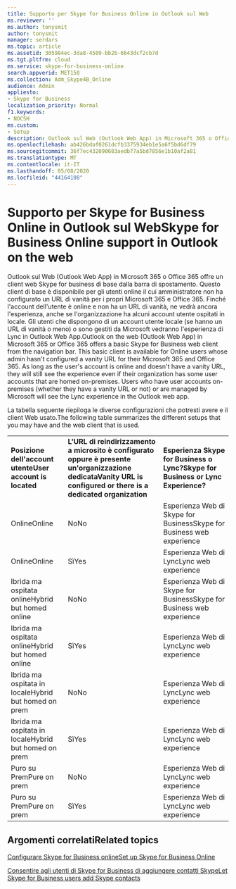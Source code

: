 ```yaml
---
title: Supporto per Skype for Business Online in Outlook sul Web
ms.reviewer: ''
ms.author: tonysmit
author: tonysmit
manager: serdars
ms.topic: article
ms.assetid: 305984ec-3da8-4509-bb2b-6643dcf2cb7d
ms.tgt.pltfrm: cloud
ms.service: skype-for-business-online
search.appverid: MET150
ms.collection: Adm_Skype4B_Online
audience: Admin
appliesto:
- Skype for Business
localization_priority: Normal
f1.keywords:
- NOCSH
ms.custom:
- Setup
description: Outlook sul Web (Outlook Web App) in Microsoft 365 o Office 365 offre un client web Skype for business di base dalla barra di spostamento. Questo client di base è disponibile per gli utenti online il cui amministratore non ha configurato un URL di vanità per i propri Microsoft 365 e Office 365. Finché l'account dell'utente è online e non ha un URL di vanità, ne vedrà ancora l'esperienza, anche se l'organizzazione ha alcuni account utente ospitati in locale. Gli utenti che dispongono di un account utente locale (se hanno un URL di vanità o meno) o sono gestiti da Microsoft vedranno l'esperienza di Lync in Outlook Web App.
ms.openlocfilehash: ab426bdaf0261dcfb3375934eb1e5a6f5bd6df79
ms.sourcegitcommit: 36f7ec432090683aedb77a5bd7856e1b10af2a81
ms.translationtype: MT
ms.contentlocale: it-IT
ms.lasthandoff: 05/08/2020
ms.locfileid: "44164108"
---
```

# <a name="skype-for-business-online-support-in-outlook-on-the-web"></a><span data-ttu-id="9bec3-106">Supporto per Skype for Business Online in Outlook sul Web</span><span class="sxs-lookup"><span data-stu-id="9bec3-106">Skype for Business Online support in Outlook on the web</span></span>

<span data-ttu-id="9bec3-p102">Outlook sul Web (Outlook Web App) in Microsoft 365 o Office 365 offre un client web Skype for business di base dalla barra di spostamento. Questo client di base è disponibile per gli utenti online il cui amministratore non ha configurato un URL di vanità per i propri Microsoft 365 e Office 365. Finché l'account dell'utente è online e non ha un URL di vanità, ne vedrà ancora l'esperienza, anche se l'organizzazione ha alcuni account utente ospitati in locale. Gli utenti che dispongono di un account utente locale (se hanno un URL di vanità o meno) o sono gestiti da Microsoft vedranno l'esperienza di Lync in Outlook Web App.</span><span class="sxs-lookup"><span data-stu-id="9bec3-p102">Outlook on the web (Outlook Web App) in Microsoft 365 or Office 365 offers a basic Skype for Business web client from the navigation bar. This basic client is available for Online users whose admin hasn't configured a vanity URL for their Microsoft 365 and Office 365. As long as the user's account is online and doesn't have a vanity URL, they will still see the experience even if their organization has some user accounts that are homed on-premises. Users who have user accounts on-premises (whether they have a vanity URL or not) or are managed by Microsoft will see the Lync experience in the Outlook web app.</span></span>
  
<span data-ttu-id="9bec3-111">La tabella seguente riepiloga le diverse configurazioni che potresti avere e il client Web usato.</span><span class="sxs-lookup"><span data-stu-id="9bec3-111">The following table summarizes the different setups that you may have and the web client that is used.</span></span>
  
||||
|:-----|:-----|:-----|
|<span data-ttu-id="9bec3-112">**Posizione dell'account utente**</span><span class="sxs-lookup"><span data-stu-id="9bec3-112">**User account is located**</span></span> <br/> |<span data-ttu-id="9bec3-113">**L'URL di reindirizzamento a microsito è configurato oppure è presente un'organizzazione dedicata**</span><span class="sxs-lookup"><span data-stu-id="9bec3-113">**Vanity URL is configured or there is a dedicated organization**</span></span> <br/> |<span data-ttu-id="9bec3-114">**Esperienza Skype for Business o Lync?**</span><span class="sxs-lookup"><span data-stu-id="9bec3-114">**Skype for Business or Lync Experience?**</span></span> <br/> |
|<span data-ttu-id="9bec3-115">Online</span><span class="sxs-lookup"><span data-stu-id="9bec3-115">Online</span></span>  <br/> |<span data-ttu-id="9bec3-116">No</span><span class="sxs-lookup"><span data-stu-id="9bec3-116">No</span></span>  <br/> |<span data-ttu-id="9bec3-117">Esperienza Web di Skype for Business</span><span class="sxs-lookup"><span data-stu-id="9bec3-117">Skype for Business web experience</span></span>  <br/> |
|<span data-ttu-id="9bec3-118">Online</span><span class="sxs-lookup"><span data-stu-id="9bec3-118">Online</span></span>  <br/> |<span data-ttu-id="9bec3-119">Sì</span><span class="sxs-lookup"><span data-stu-id="9bec3-119">Yes</span></span>  <br/> |<span data-ttu-id="9bec3-120">Esperienza Web di Lync</span><span class="sxs-lookup"><span data-stu-id="9bec3-120">Lync web experience</span></span>  <br/> |
|<span data-ttu-id="9bec3-121">Ibrida ma ospitata online</span><span class="sxs-lookup"><span data-stu-id="9bec3-121">Hybrid but homed online</span></span>  <br/> |<span data-ttu-id="9bec3-122">No</span><span class="sxs-lookup"><span data-stu-id="9bec3-122">No</span></span>  <br/> |<span data-ttu-id="9bec3-123">Esperienza Web di Skype for Business</span><span class="sxs-lookup"><span data-stu-id="9bec3-123">Skype for Business web experience</span></span>  <br/> |
|<span data-ttu-id="9bec3-124">Ibrida ma ospitata online</span><span class="sxs-lookup"><span data-stu-id="9bec3-124">Hybrid but homed online</span></span>  <br/> |<span data-ttu-id="9bec3-125">Sì</span><span class="sxs-lookup"><span data-stu-id="9bec3-125">Yes</span></span>  <br/> |<span data-ttu-id="9bec3-126">Esperienza Web di Lync</span><span class="sxs-lookup"><span data-stu-id="9bec3-126">Lync web experience</span></span>  <br/> |
|<span data-ttu-id="9bec3-127">Ibrida ma ospitata in locale</span><span class="sxs-lookup"><span data-stu-id="9bec3-127">Hybrid but homed on prem</span></span>  <br/> |<span data-ttu-id="9bec3-128">No</span><span class="sxs-lookup"><span data-stu-id="9bec3-128">No</span></span>  <br/> |<span data-ttu-id="9bec3-129">Esperienza Web di Lync</span><span class="sxs-lookup"><span data-stu-id="9bec3-129">Lync web experience</span></span>  <br/> |
|<span data-ttu-id="9bec3-130">Ibrida ma ospitata in locale</span><span class="sxs-lookup"><span data-stu-id="9bec3-130">Hybrid but homed on prem</span></span>  <br/> |<span data-ttu-id="9bec3-131">Sì</span><span class="sxs-lookup"><span data-stu-id="9bec3-131">Yes</span></span>  <br/> |<span data-ttu-id="9bec3-132">Esperienza Web di Lync</span><span class="sxs-lookup"><span data-stu-id="9bec3-132">Lync web experience</span></span>  <br/> |
|<span data-ttu-id="9bec3-133">Puro su Prem</span><span class="sxs-lookup"><span data-stu-id="9bec3-133">Pure on prem</span></span>  <br/> |<span data-ttu-id="9bec3-134">No</span><span class="sxs-lookup"><span data-stu-id="9bec3-134">No</span></span>  <br/> |<span data-ttu-id="9bec3-135">Esperienza Web di Lync</span><span class="sxs-lookup"><span data-stu-id="9bec3-135">Lync web experience</span></span>  <br/> |
|<span data-ttu-id="9bec3-136">Puro su Prem</span><span class="sxs-lookup"><span data-stu-id="9bec3-136">Pure on prem</span></span>  <br/> |<span data-ttu-id="9bec3-137">Sì</span><span class="sxs-lookup"><span data-stu-id="9bec3-137">Yes</span></span>  <br/> |<span data-ttu-id="9bec3-138">Esperienza Web di Lync</span><span class="sxs-lookup"><span data-stu-id="9bec3-138">Lync web experience</span></span>  <br/> |
   

## <a name="related-topics"></a><span data-ttu-id="9bec3-139">Argomenti correlati</span><span class="sxs-lookup"><span data-stu-id="9bec3-139">Related topics</span></span>
[<span data-ttu-id="9bec3-140">Configurare Skype for Business online</span><span class="sxs-lookup"><span data-stu-id="9bec3-140">Set up Skype for Business Online</span></span>](set-up-skype-for-business-online.md)

[<span data-ttu-id="9bec3-141">Consentire agli utenti di Skype for Business di aggiungere contatti Skype</span><span class="sxs-lookup"><span data-stu-id="9bec3-141">Let Skype for Business users add Skype contacts</span></span>](let-skype-for-business-users-add-skype-contacts.md)

  
 
